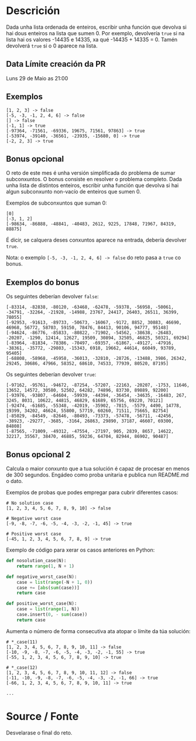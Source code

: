 # Descrición

Dada unha lista ordenada de enteiros, escribir unha función que devolva si hai dous enteiros na lista que sumen 0. Por exemplo, devolvería `true` si na lista hai os valores -14435 e 14335, xa qué -14435 + 14335 = 0. Tamén devolverá `true` si o 0 aparece na lista.

## Data Límite creación da PR

Luns 29 de Maio as 21:00

## Exemplos

```
[1, 2, 3] -> false
[-5, -3, -1, 2, 4, 6] -> false
[] -> false
[-1, 1] -> true
[-97364, -71561, -69336, 19675, 71561, 97863] -> true
[-53974, -39140, -36561, -23935, -15680, 0] -> true
[-2, 2, 3] -> true
```

## Bonus opcional

O reto de este mes é unha versión simplificada do problema de sumar subconxuntos. O bonus consiste en resolver o problema completo. Dada unha lista de distintos enteiros, escribir unha función que devolva si hai algun subconxunto non-vacío de enteiros que sumen 0.

Exemplos de subconxuntos que suman 0:

```
[0]
[-3, 1, 2]
[-98634, -86888, -48841, -40483, 2612, 9225, 17848, 71967, 84319, 88875]
```

É dicir, se calquera deses conxuntos aparece na entrada, debería devolver `true`.

Nota: o exemplo `[-5, -3, -1, 2, 4, 6] -> false` do reto pasa a `true` co bonus.

## Exemplos do bonus

Os seguintes deberían devolver `false`:

```
[-83314, -82838, -80120, -63468, -62478, -59378, -56958, -50061, -34791, -32264, -21928, -14988, 23767, 24417, 26403, 26511, 36399, 78055]
[-92953, -91613, -89733, -50673, -16067, -9172, 8852, 30883, 46690, 46968, 56772, 58703, 59150, 78476, 84413, 90106, 94777, 95148]
[-94624, -86776, -85833, -80822, -71902, -54562, -38638, -26483, -20207, -1290, 12414, 12627, 19509, 30894, 32505, 46825, 50321, 69294]
[-83964, -81834, -78386, -70497, -69357, -61867, -49127, -47916, -38361, -35772, -29803, -15343, 6918, 19662, 44614, 66049, 93789, 95405]
[-68808, -58968, -45958, -36013, -32810, -28726, -13488, 3986, 26342, 29245, 30686, 47966, 58352, 68610, 74533, 77939, 80520, 87195]
```

Os seguintes deberían devolver `true`:

```
[-97162, -95761, -94672, -87254, -57207, -22163, -20207, -1753, 11646, 13652, 14572, 30580, 52502, 64282, 74896, 83730, 89889, 92200]
[-93976, -93807, -64604, -59939, -44394, -36454, -34635, -16483, 267, 3245, 8031, 10622, 44815, 46829, 61689, 65756, 69220, 70121]
[-92474, -61685, -55348, -42019, -35902, -7815, -5579, 4490, 14778, 19399, 34202, 46624, 55800, 57719, 60260, 71511, 75665, 82754]
[-85029, -84549, -82646, -80493, -73373, -57478, -56711, -42456, -38923, -29277, -3685, -3164, 26863, 29890, 37187, 46607, 69300, 84808]
[-87565, -71009, -49312, -47554, -27197, 905, 2839, 8657, 14622, 32217, 35567, 38470, 46885, 59236, 64704, 82944, 86902, 90487]
```

## Bonus opcional 2

Calcula o maior conxunto que a tua solución é capaz de procesar en menos de 300 segundos. Engádeo como proba unitaria e publica nun README.md o dato.

Exemplos de probas que podes empregar para cubrir diferentes casos:

```
# No solution case
[1, 2, 3, 4, 5, 6, 7, 8, 9, 10] -> false

# Negative worst case
[-9, -8, -7, -6, -5, -4, -3, -2, -1, 45] -> true

# Positive worst case
[-45, 1, 2, 3, 4, 5, 6, 7, 8, 9] -> true
```

Exemplo de código para xerar os casos anteriores en Python:

```python
def nosolution_case(N):
    return range(1, N + 1)

def negative_worst_case(N):
    case = list(range(-N + 1, 0))
    case += [abs(sum(case))]
    return case

def positive_worst_case(N):
    case = list(range(1, N))
    case.insert(0, - sum(case))
    return case
```

Aumenta o número de forma consecutiva ata atopar o límite da túa solución:

```
# *_case(11)
[1, 2, 3, 4, 5, 6, 7, 8, 9, 10, 11] -> false
[-10, -9, -8, -7, -6, -5, -4, -3, -2, -1, 55] -> true
[-55, 1, 2, 3, 4, 5, 6, 7, 8, 9, 10] -> true

# *_case(12)
[1, 2, 3, 4, 5, 6, 7, 8, 9, 10, 11, 12] -> false
[-11, -10, -9, -8, -7, -6, -5, -4, -3, -2, -1, 66] -> true
[-66, 1, 2, 3, 4, 5, 6, 7, 8, 9, 10, 11] -> true

...

```



# Source / Fonte

Desvelarase o final do reto.
